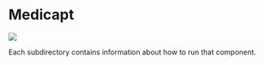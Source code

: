 # Medicapt

![](https://github.com/abarbu/medicapt-app/blob/main/docs/backend-overview-v5.png)

Each subdirectory contains information about how to run that component.
